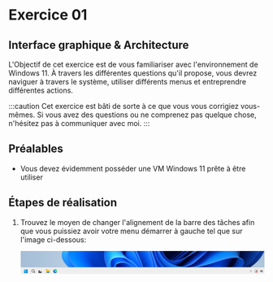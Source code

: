# Exercice 01

## Interface graphique & Architecture

L'Objectif de cet exercice est de vous familiariser avec l'environnement de Windows 11. À travers les différentes questions qu'il propose, vous devrez naviguer à travers le système, utiliser différents menus et entreprendre différentes actions.

:::caution
Cet exercice est bâti de sorte à ce que vous vous corrigiez vous-mêmes. Si vous avez des questions ou ne comprenez pas quelque chose, n'hésitez pas à communiquer avec moi.
:::

## Préalables

- Vous devez évidemment posséder une VM Windows 11 prête à être utiliser

## Étapes de réalisation

1. Trouvez le moyen de changer l'alignement de la barre des tâches afin que vous puissiez avoir votre menu démarrer à gauche tel que sur l'image ci-dessous:

    ![AlignementMenuD](../Assets/Exercices/01/AlignementMenuD.png)